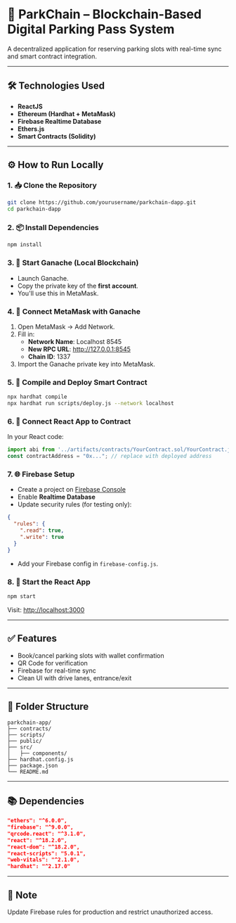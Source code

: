 # 🚗 ParkChain – Blockchain-Based Digital Parking Pass System

A decentralized application for reserving parking slots with real-time sync and smart contract integration.

---

## 🛠 Technologies Used

- **ReactJS**
- **Ethereum (Hardhat + MetaMask)**
- **Firebase Realtime Database**
- **Ethers.js**
- **Smart Contracts (Solidity)**

---

## ⚙️ How to Run Locally

### 1. 📥 Clone the Repository

```bash
git clone https://github.com/yourusername/parkchain-dapp.git
cd parkchain-dapp
```

### 2. 📦 Install Dependencies

```bash
npm install
```

### 3. 🧪 Start Ganache (Local Blockchain)

- Launch Ganache.
- Copy the private key of the **first account**.
- You'll use this in MetaMask.

### 4. 🔗 Connect MetaMask with Ganache

1. Open MetaMask → Add Network.
2. Fill in:
   - **Network Name**: Localhost 8545
   - **New RPC URL**: http://127.0.0.1:8545
   - **Chain ID**: 1337
3. Import the Ganache private key into MetaMask.

### 5. 💼 Compile and Deploy Smart Contract

```bash
npx hardhat compile
npx hardhat run scripts/deploy.js --network localhost
```

### 6. 🔌 Connect React App to Contract

In your React code:

```js
import abi from '../artifacts/contracts/YourContract.sol/YourContract.json';
const contractAddress = "0x..."; // replace with deployed address
```

### 7. 🌐 Firebase Setup

- Create a project on [Firebase Console](https://console.firebase.google.com)
- Enable **Realtime Database**
- Update security rules (for testing only):

```json
{
  "rules": {
    ".read": true,
    ".write": true
  }
}
```

- Add your Firebase config in `firebase-config.js`.

### 8. 🚀 Start the React App

```bash
npm start
```

Visit: [http://localhost:3000](http://localhost:3000)

---

## ✅ Features

- Book/cancel parking slots with wallet confirmation
- QR Code for verification
- Firebase for real-time sync
- Clean UI with drive lanes, entrance/exit

---

## 📁 Folder Structure

```
parkchain-app/
├── contracts/
├── scripts/
├── public/
├── src/
│   ├── components/
├── hardhat.config.js
├── package.json
└── README.md
```

---

## 📚 Dependencies

```json
"ethers": "^6.0.0",
"firebase": "^9.0.0",
"qrcode.react": "^3.1.0",
"react": "^18.2.0",
"react-dom": "^18.2.0",
"react-scripts": "5.0.1",
"web-vitals": "^2.1.0",
"hardhat": "^2.17.0"
```

---

## 🔐 Note

Update Firebase rules for production and restrict unauthorized access.
